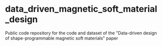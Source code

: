 # data_driven_magnetic_soft_material_design
Public code repository for the code and dataset of the "Data-driven design of shape-programmable magnetic soft materials" paper
